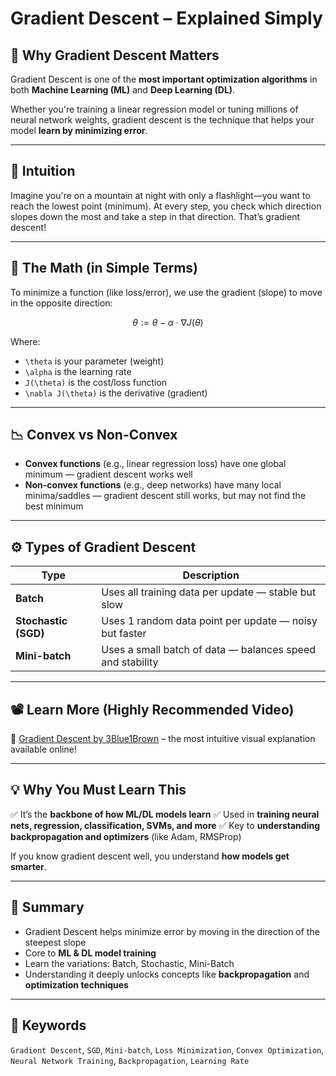 # Gradient Descent – Explained Simply

## 📌 Why Gradient Descent Matters

Gradient Descent is one of the **most important optimization algorithms** in both **Machine Learning (ML)** and **Deep Learning (DL)**.

Whether you're training a linear regression model or tuning millions of neural network weights, gradient descent is the technique that helps your model **learn by minimizing error**.

---

## 🧠 Intuition

Imagine you're on a mountain at night with only a flashlight—you want to reach the lowest point (minimum). At every step, you check which direction slopes down the most and take a step in that direction. That’s gradient descent!

---

## 🧮 The Math (in Simple Terms)

To minimize a function (like loss/error), we use the gradient (slope) to move in the opposite direction:

```math
\theta := \theta - \alpha \cdot \nabla J(\theta)
```

Where:

* `\theta` is your parameter (weight)
* `\alpha` is the learning rate
* `J(\theta)` is the cost/loss function
* `\nabla J(\theta)` is the derivative (gradient)

---

## 📉 Convex vs Non-Convex

* **Convex functions** (e.g., linear regression loss) have one global minimum — gradient descent works well
* **Non-convex functions** (e.g., deep networks) have many local minima/saddles — gradient descent still works, but may not find the best minimum

---

## ⚙️ Types of Gradient Descent

| Type                 | Description                                               |
| -------------------- | --------------------------------------------------------- |
| **Batch**            | Uses all training data per update — stable but slow       |
| **Stochastic (SGD)** | Uses 1 random data point per update — noisy but faster    |
| **Mini-batch**       | Uses a small batch of data — balances speed and stability |

---

## 📽️ Learn More (Highly Recommended Video)

🎥 [Gradient Descent by 3Blue1Brown](https://www.youtube.com/watch?v=IHZwWFHWa-w) – the most intuitive visual explanation available online!

---

## 💡 Why You Must Learn This

✅ It’s the **backbone of how ML/DL models learn**
✅ Used in **training neural nets, regression, classification, SVMs, and more**
✅ Key to **understanding backpropagation and optimizers** (like Adam, RMSProp)

If you know gradient descent well, you understand **how models get smarter**.

---

## 🔁 Summary

* Gradient Descent helps minimize error by moving in the direction of the steepest slope
* Core to **ML & DL model training**
* Learn the variations: Batch, Stochastic, Mini-Batch
* Understanding it deeply unlocks concepts like **backpropagation** and **optimization techniques**

---

## 🧩 Keywords

`Gradient Descent`, `SGD`, `Mini-batch`, `Loss Minimization`, `Convex Optimization`, `Neural Network Training`, `Backpropagation`, `Learning Rate`
